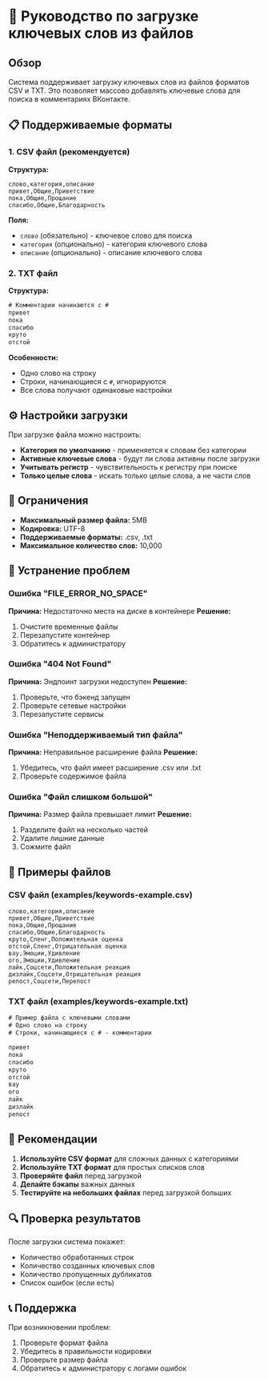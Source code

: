 # 📁 Руководство по загрузке ключевых слов из файлов

## Обзор

Система поддерживает загрузку ключевых слов из файлов форматов CSV и TXT. Это позволяет массово добавлять ключевые слова для поиска в комментариях ВКонтакте.

## 📋 Поддерживаемые форматы

### 1. CSV файл (рекомендуется)

**Структура:**

```csv
слово,категория,описание
привет,Общие,Приветствие
пока,Общие,Прощание
спасибо,Общие,Благодарность
```

**Поля:**

- `слово` (обязательно) - ключевое слово для поиска
- `категория` (опционально) - категория ключевого слова
- `описание` (опционально) - описание ключевого слова

### 2. TXT файл

**Структура:**

```txt
# Комментарии начинаются с #
привет
пока
спасибо
круто
отстой
```

**Особенности:**

- Одно слово на строку
- Строки, начинающиеся с `#`, игнорируются
- Все слова получают одинаковые настройки

## ⚙️ Настройки загрузки

При загрузке файла можно настроить:

- **Категория по умолчанию** - применяется к словам без категории
- **Активные ключевые слова** - будут ли слова активны после загрузки
- **Учитывать регистр** - чувствительность к регистру при поиске
- **Только целые слова** - искать только целые слова, а не части слов

## 📏 Ограничения

- **Максимальный размер файла:** 5MB
- **Кодировка:** UTF-8
- **Поддерживаемые форматы:** .csv, .txt
- **Максимальное количество слов:** 10,000

## 🔧 Устранение проблем

### Ошибка "FILE_ERROR_NO_SPACE"

**Причина:** Недостаточно места на диске в контейнере
**Решение:**

1. Очистите временные файлы
2. Перезапустите контейнер
3. Обратитесь к администратору

### Ошибка "404 Not Found"

**Причина:** Эндпоинт загрузки недоступен
**Решение:**

1. Проверьте, что бэкенд запущен
2. Проверьте сетевые настройки
3. Перезапустите сервисы

### Ошибка "Неподдерживаемый тип файла"

**Причина:** Неправильное расширение файла
**Решение:**

1. Убедитесь, что файл имеет расширение .csv или .txt
2. Проверьте содержимое файла

### Ошибка "Файл слишком большой"

**Причина:** Размер файла превышает лимит
**Решение:**

1. Разделите файл на несколько частей
2. Удалите лишние данные
3. Сожмите файл

## 📝 Примеры файлов

### CSV файл (examples/keywords-example.csv)

```csv
слово,категория,описание
привет,Общие,Приветствие
пока,Общие,Прощание
спасибо,Общие,Благодарность
круто,Сленг,Положительная оценка
отстой,Сленг,Отрицательная оценка
вау,Эмоции,Удивление
ого,Эмоции,Удивление
лайк,Соцсети,Положительная реакция
дизлайк,Соцсети,Отрицательная реакция
репост,Соцсети,Перепост
```

### TXT файл (examples/keywords-example.txt)

```txt
# Пример файла с ключевыми словами
# Одно слово на строку
# Строки, начинающиеся с # - комментарии

привет
пока
спасибо
круто
отстой
вау
ого
лайк
дизлайк
репост
```

## 🚀 Рекомендации

1. **Используйте CSV формат** для сложных данных с категориями
2. **Используйте TXT формат** для простых списков слов
3. **Проверяйте файл** перед загрузкой
4. **Делайте бэкапы** важных данных
5. **Тестируйте на небольших файлах** перед загрузкой больших

## 🔍 Проверка результатов

После загрузки система покажет:

- Количество обработанных строк
- Количество созданных ключевых слов
- Количество пропущенных дубликатов
- Список ошибок (если есть)

## 📞 Поддержка

При возникновении проблем:

1. Проверьте формат файла
2. Убедитесь в правильности кодировки
3. Проверьте размер файла
4. Обратитесь к администратору с логами ошибок
